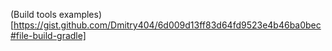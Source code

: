 (Build tools examples)[https://gist.github.com/Dmitry404/6d009d13ff83d64fd9523e4b46ba0bec#file-build-gradle]
